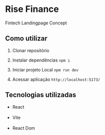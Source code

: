 # Rise Finance

Fintech Landingpage Concept 

## Como utilizar

1. Clonar repositório

2. Instalar dependências
``npm i``

3. Iniciar projeto Local
``npm run dev``

4. Acessar aplicação
``http://localhost:5173/``

## Tecnologias utilizadas

<ul>
  <li>React</li><br>
  <li>Vite</li><br>
  <li>React Dom</li><br>
</ul>
